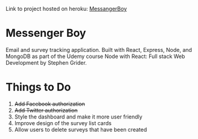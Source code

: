 Link to project hosted on heroku: [MessangerBoy](https://guarded-earth-67748.herokuapp.com/)

# Messenger Boy
Email and survey tracking application. Built with React, Express, Node, and MongoDB as part of the Udemy course
Node with React: Full stack Web Development by Stephen Grider.

# Things to Do
1. ~~Add Facebook authorization~~
2. ~~Add Twitter authorization~~
3. Style the dashboard and make it more user friendly
4. Improve design of the survey list cards
5. Allow users to delete surveys that have been created

